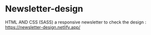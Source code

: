 # Newsletter-design
HTML AND CSS (SASS) a responsive newsletter
to check the design : https://newsletter-design.netlify.app/
